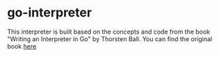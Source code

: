 # go-interpreter

This interpreter is built based on the concepts and code from the book "Writing an Interpreter in Go" by Thorsten Ball. You can find the original book [here](https://interpreterbook.com)
